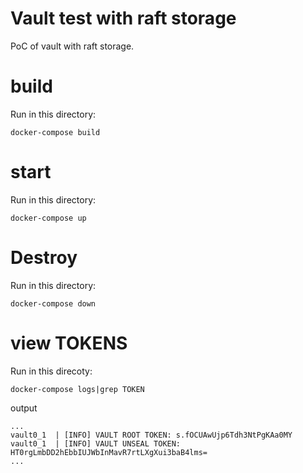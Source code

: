 # Vault test with raft storage

PoC of vault with raft storage.

# build
Run in this directory:
```
docker-compose build
```

# start
Run in this directory:
```
docker-compose up
```

# Destroy
Run in this directory:
```
docker-compose down
```

# view TOKENS
Run in this direcoty:
```
docker-compose logs|grep TOKEN
```
output
```
...
vault0_1  | [INFO] VAULT ROOT TOKEN: s.fOCUAwUjp6Tdh3NtPgKAa0MY
vault0_1  | [INFO] VAULT UNSEAL TOKEN: HT0rgLmbDD2hEbbIUJWbInMavR7rtLXgXui3baB4lms=
...
```
